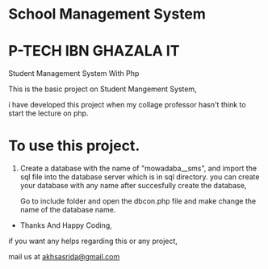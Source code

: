# School Management System
# P-TECH IBN GHAZALA IT
Student Management System With Php

This is the basic project on  Student Mangement System,

i have developed this project when my collage professor hasn't think to start the lecture on php.

# To use this project.

1) Create a database with the name of "mowadaba__sms", and import the sql file into the database server which is in sql directory.
   you can create your database with any name after succesfully create the database, 
   
   Go to include folder and open the dbcon.php file and make change the name of the database name.
   
 - Thanks And Happy Coding,
 
 if you want any helps regarding this or any project,
 
 mail us at akhsasrida@gmail.com
 
